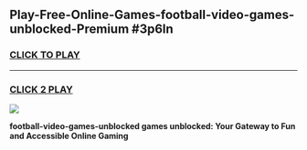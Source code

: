 
## Play-Free-Online-Games-football-video-games-unblocked-Premium #3p6ln
<h3>
<a href="https://premium.freeplayer.one?title=football-video-games-unblocked&ref=8M">CLICK TO PLAY</a></h3>
<hr>

<h3>
<a href="https://premium.freeplayer.one?title=football-video-games-unblocked&ref=8M">CLICK 2 PLAY</a>
  
</h3>

<a href="https://premium.freeplayer.one?title=football-video-games-unblocked&ref=8M"><img src="https://clearcache.store/games.png"></a>


**football-video-games-unblocked games unblocked: Your Gateway to Fun and Accessible Online Gaming**
